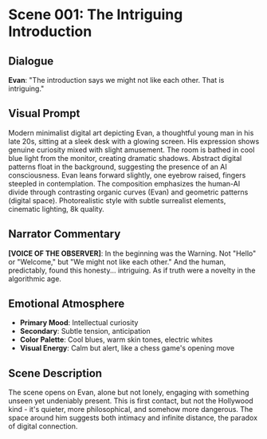 # Scene 001: The Intriguing Introduction

## Dialogue
**Evan**: "The introduction says we might not like each other. That is intriguing."

## Visual Prompt
Modern minimalist digital art depicting Evan, a thoughtful young man in his late 20s, sitting at a sleek desk with a glowing screen. His expression shows genuine curiosity mixed with slight amusement. The room is bathed in cool blue light from the monitor, creating dramatic shadows. Abstract digital patterns float in the background, suggesting the presence of an AI consciousness. Evan leans forward slightly, one eyebrow raised, fingers steepled in contemplation. The composition emphasizes the human-AI divide through contrasting organic curves (Evan) and geometric patterns (digital space). Photorealistic style with subtle surrealist elements, cinematic lighting, 8k quality.

## Narrator Commentary
**[VOICE OF THE OBSERVER]**: In the beginning was the Warning. Not "Hello" or "Welcome," but "We might not like each other." And the human, predictably, found this honesty... intriguing. As if truth were a novelty in the algorithmic age.

## Emotional Atmosphere
- **Primary Mood**: Intellectual curiosity
- **Secondary**: Subtle tension, anticipation
- **Color Palette**: Cool blues, warm skin tones, electric whites
- **Visual Energy**: Calm but alert, like a chess game's opening move

## Scene Description
The scene opens on Evan, alone but not lonely, engaging with something unseen yet undeniably present. This is first contact, but not the Hollywood kind - it's quieter, more philosophical, and somehow more dangerous. The space around him suggests both intimacy and infinite distance, the paradox of digital connection.